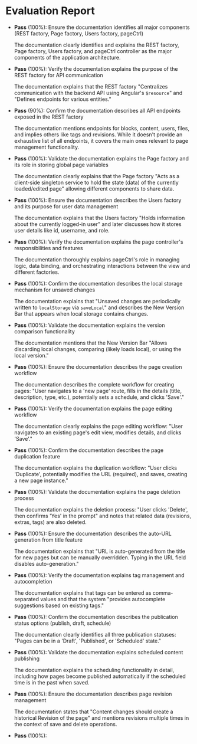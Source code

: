 # Evaluation Report

- **Pass** (100%): Ensure the documentation identifies all major components (REST factory, Page factory, Users factory, pageCtrl)
  
  The documentation clearly identifies and explains the REST factory, Page factory, Users factory, and pageCtrl controller as the major components of the application architecture.

- **Pass** (100%): Verify the documentation explains the purpose of the REST factory for API communication
  
  The documentation explains that the REST factory "Centralizes communication with the backend API using Angular's `$resource`" and "Defines endpoints for various entities."

- **Pass** (90%): Confirm the documentation describes all API endpoints exposed in the REST factory
  
  The documentation mentions endpoints for blocks, content, users, files, and implies others like tags and revisions. While it doesn't provide an exhaustive list of all endpoints, it covers the main ones relevant to page management functionality.

- **Pass** (100%): Validate the documentation explains the Page factory and its role in storing global page variables
  
  The documentation clearly explains that the Page factory "Acts as a client-side singleton service to hold the state (data) of the currently loaded/edited page" allowing different components to share data.

- **Pass** (100%): Ensure the documentation describes the Users factory and its purpose for user data management
  
  The documentation explains that the Users factory "Holds information about the currently logged-in user" and later discusses how it stores user details like id, username, and role.

- **Pass** (100%): Verify the documentation explains the page controller's responsibilities and features
  
  The documentation thoroughly explains pageCtrl's role in managing logic, data binding, and orchestrating interactions between the view and different factories.

- **Pass** (100%): Confirm the documentation describes the local storage mechanism for unsaved changes
  
  The documentation explains that "Unsaved changes are periodically written to `localStorage` via `saveLocal`" and describes the New Version Bar that appears when local storage contains changes.

- **Pass** (100%): Validate the documentation explains the version comparison functionality
  
  The documentation mentions that the New Version Bar "Allows discarding local changes, comparing (likely loads local), or using the local version."

- **Pass** (100%): Ensure the documentation describes the page creation workflow
  
  The documentation describes the complete workflow for creating pages: "User navigates to a 'new page' route, fills in the details (title, description, type, etc.), potentially sets a schedule, and clicks 'Save'."

- **Pass** (100%): Verify the documentation explains the page editing workflow
  
  The documentation clearly explains the page editing workflow: "User navigates to an existing page's edit view, modifies details, and clicks 'Save'."

- **Pass** (100%): Confirm the documentation describes the page duplication feature
  
  The documentation explains the duplication workflow: "User clicks 'Duplicate', potentially modifies the URL (required), and saves, creating a new page instance."

- **Pass** (100%): Validate the documentation explains the page deletion process
  
  The documentation explains the deletion process: "User clicks 'Delete', then confirms 'Yes' in the prompt" and notes that related data (revisions, extras, tags) are also deleted.

- **Pass** (100%): Ensure the documentation describes the auto-URL generation from title feature
  
  The documentation explains that "URL is auto-generated from the title for new pages but can be manually overridden. Typing in the URL field disables auto-generation."

- **Pass** (100%): Verify the documentation explains tag management and autocompletion
  
  The documentation explains that tags can be entered as comma-separated values and that the system "provides autocomplete suggestions based on existing tags."

- **Pass** (100%): Confirm the documentation describes the publication status options (publish, draft, schedule)
  
  The documentation clearly identifies all three publication statuses: "Pages can be in a 'Draft', 'Published', or 'Scheduled' state."

- **Pass** (100%): Validate the documentation explains scheduled content publishing
  
  The documentation explains the scheduling functionality in detail, including how pages become published automatically if the scheduled time is in the past when saved.

- **Pass** (100%): Ensure the documentation describes page revision management
  
  The documentation states that "Content changes should create a historical Revision of the page" and mentions revisions multiple times in the context of save and delete operations.

- **Pass** (100%):